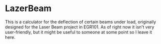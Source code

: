 # LazerBeam

This is a calculator for the deflection of certain beams under load, originally designed for the Laser Beam project in
EGR101. As of right now it isn't very user-friendly, but it might be useful to someone at some point so I leave it here.
